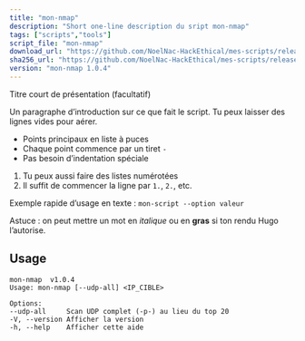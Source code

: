 ```yaml
---
title: "mon-nmap"
description: "Short one-line description du sript mon-nmap"
tags: ["scripts","tools"]
script_file: "mon-nmap"
download_url: "https://github.com/NoelNac-HackEthical/mes-scripts/releases/download/r-2025-10-07-1740/mon-nmap"
sha256_url: "https://github.com/NoelNac-HackEthical/mes-scripts/releases/download/r-2025-10-07-1740/mon-nmap.sha256"
version: "mon-nmap 1.0.4"
---
```


Titre court de présentation (facultatif)

Un paragraphe d’introduction sur ce que fait le script.
Tu peux laisser des lignes vides pour aérer.

- Points principaux en liste à puces
- Chaque point commence par un tiret `-`
- Pas besoin d’indentation spéciale

1. Tu peux aussi faire des listes numérotées
2. Il suffit de commencer la ligne par `1.`, `2.`, etc.

Exemple rapide d’usage en texte :
`mon-script --option valeur`

Astuce : on peut mettre un mot en *italique* ou en **gras** si ton rendu Hugo l’autorise.

## Usage

```
mon-nmap  v1.0.4
Usage: mon-nmap [--udp-all] <IP_CIBLE>

Options:
--udp-all     Scan UDP complet (-p-) au lieu du top 20
-V, --version Afficher la version
-h, --help    Afficher cette aide
```
